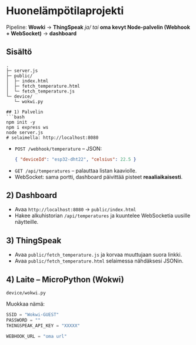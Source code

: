 # Huonelämpötilaprojekti 
Pipeline:
**Wowki** → **ThingSpeak** *ja/ tai* **oma kevyt Node-palvelin (Webhook + WebSocket)** → **dashboard**

## Sisältö
```
.
├─ server.js             
├─ public/
│  ├─ index.html         
│  ├─ fetch_temperature.html
│  └─ fetch_temperature.js
└─ device/
   └─ wokwi.py             

## 1) Palvelin 
```bash
npm init -y
npm i express ws
node server.js
# selaimella: http://localhost:8080
```
- `POST /webhook/temperature` – JSON:
  ```json
  { "deviceId": "esp32-dht22", "celsius": 22.5 }
  ```
- `GET /api/temperatures` – palauttaa listan kaaviolle.
- WebSocket: sama portti, dashboard päivittää pisteet **reaaliaikaisesti**.

## 2) Dashboard
- Avaa `http://localhost:8080` → `public/index.html`
- Hakee alkuhistorian `/api/temperatures` ja kuuntelee WebSocketia uusille näytteille.

## 3) ThingSpeak
- Avaa `public/fetch_temperature.js` ja korvaa muuttujaan suora linkki.
- Avaa `public/fetch_temperature.html` selaimessa nähdäksesi JSONin.

## 4) Laite – MicroPython (Wokwi)
`device/wokwi.py` 

Muokkaa nämä:
```python
SSID = "Wokwi-GUEST"
PASSWORD = ""
THINGSPEAK_API_KEY = "XXXXX"

WEBHOOK_URL = "oma url" 
```
